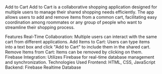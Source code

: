 Add to Cart
Add to Cart is a collaborative shopping application designed for multiple users to manage their shared shopping needs efficiently. The app allows users to add and remove items from a common cart, facilitating easy coordination among roommates or any group of people who want to streamline their shopping process.

Features
Real-Time Collaboration: Multiple users can interact with the same cart from different applications.
Add Items to Cart: Users can type items into a text box and click "Add to Cart" to include them in the shared cart.
Remove Items from Cart: Items can be removed by clicking on them.
Firebase Integration: Utilizes Firebase for real-time database management and synchronization.
Technologies Used
Frontend: HTML, CSS, JavaScript
Backend: Firebase Realtime Database
